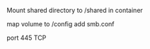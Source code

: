 Mount shared directory to /shared in container

map volume to /config add smb.conf

port 445 TCP



